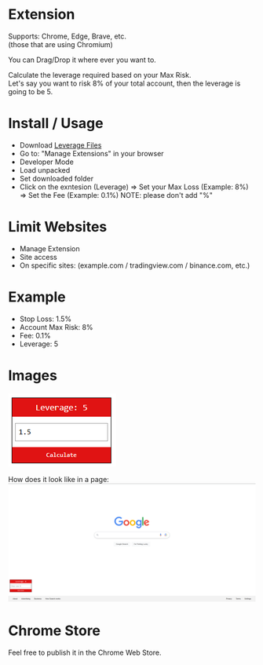 # Extension
Supports: Chrome, Edge, Brave, etc.    
(those that are using Chromium)    

You can Drag/Drop it where ever you want to.    

Calculate the leverage required based on your Max Risk.    
Let's say you want to risk 8% of your total account, then the leverage is going to be 5.    

# Install / Usage
- Download [Leverage Files](https://raw.githubusercontent.com/ixjb94/leverage/refs/heads/main/dist.zip)
- Go to: "Manage Extensions" in your browser
- Developer Mode
- Load unpacked
- Set downloaded folder
- Click on the exntesion (Leverage)
    => Set your Max Loss (Example: 8%)
    => Set the Fee (Example: 0.1%)
NOTE: please don't add "%"    

# Limit Websites
- Manage Extension
- Site access
- On specific sites: (example.com / tradingview.com / binance.com, etc.)

# Example
- Stop Loss: 1.5%    
- Account Max Risk: 8%    
- Fee: 0.1%    
- Leverage: 5

# Images
![Leverage](https://raw.githubusercontent.com/ixjb94/leverage/refs/heads/main/images/1.png  "Leverage")

How does it look like in a page:    
![Page](https://raw.githubusercontent.com/ixjb94/leverage/refs/heads/main/images/2.png  "Page")

# Chrome Store
Feel free to publish it in the Chrome Web Store.